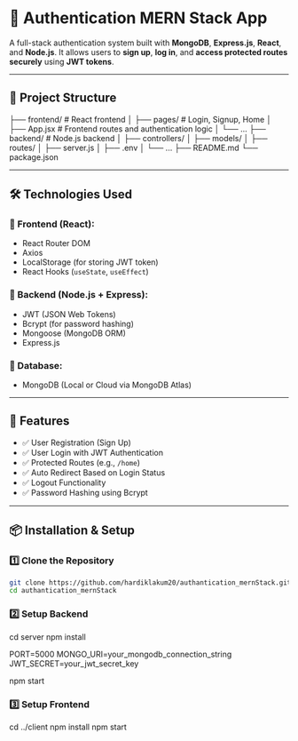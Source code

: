 # 🔐 Authentication MERN Stack App

A full-stack authentication system built with **MongoDB**, **Express.js**, **React**, and **Node.js**. It allows users to **sign up**, **log in**, and **access protected routes securely** using **JWT tokens**.

---

## 📁 Project Structure

├── frontend/ # React frontend
│ ├── pages/ # Login, Signup, Home
│ ├── App.jsx # Frontend routes and authentication logic
│ └── ...
├── backend/ # Node.js backend
│ ├── controllers/
│ ├── models/
│ ├── routes/
│ ├── server.js
│ ├── .env
│ └── ...
├── README.md
└── package.json


---

## 🛠️ Technologies Used

### 🔹 Frontend (React):
- React Router DOM
- Axios
- LocalStorage (for storing JWT token)
- React Hooks (`useState`, `useEffect`)

### 🔹 Backend (Node.js + Express):
- JWT (JSON Web Tokens)
- Bcrypt (for password hashing)
- Mongoose (MongoDB ORM)
- Express.js

### 🔹 Database:
- MongoDB (Local or Cloud via MongoDB Atlas)

---

## 🚀 Features

- ✅ User Registration (Sign Up)
- ✅ User Login with JWT Authentication
- ✅ Protected Routes (e.g., `/home`)
- ✅ Auto Redirect Based on Login Status
- ✅ Logout Functionality
- ✅ Password Hashing using Bcrypt

---

## 📦 Installation & Setup

### 1️⃣ Clone the Repository

```bash
git clone https://github.com/hardiklakum20/authantication_mernStack.git
cd authantication_mernStack
```

### 2️⃣ Setup Backend
cd server
npm install

PORT=5000
MONGO_URI=your_mongodb_connection_string
JWT_SECRET=your_jwt_secret_key

npm start

### 3️⃣ Setup Frontend
cd ../client
npm install
npm start
